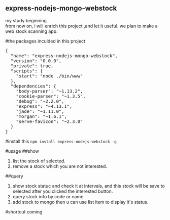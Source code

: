 express-nodejs-mongo-webstock
----------------------
my study beginning<br>
from now on, i will enrich this project ,and let it useful. we plan to make a web stock scanning app.


#the packages inculded in this project

<pre>{
  "name": "express-nodejs-mongo-webstock",
  "version": "0.0.0",
  "private": true,
  "scripts": {
    "start": "node ./bin/www"
  },
  "dependencies": {
    "body-parser": "~1.13.2",
    "cookie-parser": "~1.3.5",
    "debug": "~2.2.0",
    "express": "~4.13.1",
    "jade": "~1.11.0",
    "morgan": "~1.6.1",
    "serve-favicon": "~2.3.0"
  }
}</pre>

#install this
`npm install express-nodejs-webstock -g`

#usage
##show
  1. list the stock of selected.
  2. remove a stock which you are not interested.

##query
  1. show stock statuc and check it at intervals, and this stock will be save to selected after you clicked the interested button.
  2. query stock info by code or name
  3. add stock to mongo then u can use list item to display it's status.

#shortcut
coming

